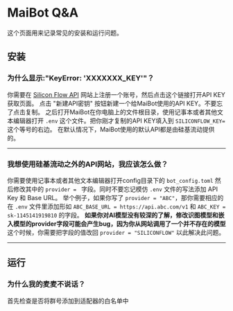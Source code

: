 # MaiBot Q&A

这个页面用来记录常见的安装和运行问题。

## 安装

### 为什么显示:"KeyError: 'XXXXXXX_KEY'"？

你需要在 [Silicon Flow API](https://cloud.siliconflow.cn/account/ak) 网站上注册一个账号，然后点击这个链接打开API KEY获取页面。
点击 "新建API密钥" 按钮新建一个给MaiBot使用的API KEY。不要忘了点击复制。
之后打开MaiBot在你电脑上的文件根目录，使用记事本或者其他文本编辑器打开 `.env` 这个文件。把你刚才复制的API KEY填入到 `SILICONFLOW_KEY=` 这个等号的右边。
在默认情况下，MaiBot使用的默认API都是由硅基流动提供的。

---

### 我想使用硅基流动之外的API网站，我应该怎么做？

你需要使用记事本或者其他文本编辑器打开config目录下的 `bot_config.toml`
然后修改其中的 `provider = ` 字段。同时不要忘记模仿 `.env` 文件的写法添加 API Key 和 Base URL。
举个例子，如果你写了 `provider = "ABC"`，那你需要相应的在 `.env` 文件里添加形如 `ABC_BASE_URL = https://api.abc.com/v1` 和 `ABC_KEY = sk-1145141919810` 的字段。
**如果你对AI模型没有较深的了解，修改识图模型和嵌入模型的provider字段可能会产生bug，因为你从网站调用了一个并不存在的模型**
这个时候，你需要把字段的值改回 `provider = "SILICONFLOW"` 以此解决此问题。

---

## 运行

### 为什么我的麦麦不说话？

首先检查是否将群号添加到适配器的白名单中